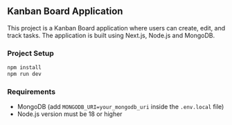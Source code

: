 
## Kanban Board Application
This project is a Kanban Board application where users can create, edit, and track tasks. The application is built using Next.js, Node.js and MongoDB.

### Project Setup
```bash
npm install
npm run dev
```

### Requirements
- MongoDB (add `MONGODB_URI=your_mongodb_uri` inside the `.env.local` file)
- Node.js version must be 18 or higher